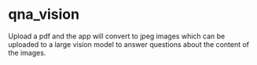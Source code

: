 # qna_vision
Upload a pdf and the app will convert to jpeg images which can be uploaded to a large vision model to answer questions about the content of the images.
